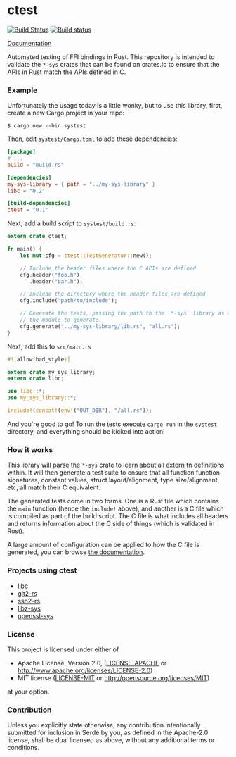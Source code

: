 # ctest

[![Build Status](https://travis-ci.org/alexcrichton/ctest.svg?branch=master)](https://travis-ci.org/alexcrichton/ctest)
[![Build status](https://ci.appveyor.com/api/projects/status/akjf8gn5pem05iyw?svg=true)](https://ci.appveyor.com/project/alexcrichton/ctest)

[Documentation][dox]

[dox]: https://docs.rs/ctest

Automated testing of FFI bindings in Rust. This repository is intended to
validate the `*-sys` crates that can be found on crates.io to ensure that the
APIs in Rust match the APIs defined in C.

### Example

Unfortunately the usage today is a little wonky, but to use this library, first,
create a new Cargo project in your repo:

```
$ cargo new --bin systest
```

Then, edit `systest/Cargo.toml` to add these dependencies:

```toml
[package]
# ...
build = "build.rs"

[dependencies]
my-sys-library = { path = "../my-sys-library" }
libc = "0.2"

[build-dependencies]
ctest = "0.1"
```

Next, add a build script to `systest/build.rs`:

```rust
extern crate ctest;

fn main() {
    let mut cfg = ctest::TestGenerator::new();

    // Include the header files where the C APIs are defined
    cfg.header("foo.h")
       .header("bar.h");

    // Include the directory where the header files are defined
    cfg.include("path/to/include");

    // Generate the tests, passing the path to the `*-sys` library as well as
    // the module to generate.
    cfg.generate("../my-sys-library/lib.rs", "all.rs");
}

```

Next, add this to `src/main.rs`

```rust
#![allow(bad_style)]

extern crate my_sys_library;
extern crate libc;

use libc::*;
use my_sys_library::*;

include!(concat!(env!("OUT_DIR"), "/all.rs"));
```

And you're good to go! To run the tests execute `cargo run` in the `systest`
directory, and everything should be kicked into action!

### How it works

This library will parse the `*-sys` crate to learn about all extern fn
definitions within. It will then generate a test suite to ensure that all
function function signatures, constant values, struct layout/alignment, type
size/alignment, etc, all match their C equivalent.

The generated tests come in two forms. One is a Rust file which contains the
`main` function (hence the `include!` above), and another is a C file which is
compiled as part of the build script. The C file is what includes all headers
and returns information about the C side of things (which is validated in Rust).

A large amount of configuration can be applied to how the C file is generated,
you can browse [the documentation][dox].

### Projects using ctest

* [libc](https://github.com/rust-lang/libc)
* [git2-rs](https://github.com/alexcrichton/git2-rs)
* [ssh2-rs](https://github.com/alexcrichton/ssh2-rs)
* [libz-sys](https://github.com/alexcrichton/libz-sys)
* [openssl-sys](https://github.com/sfackler/rust-openssl)

### License

This project is licensed under either of

 * Apache License, Version 2.0, ([LICENSE-APACHE](LICENSE-APACHE) or
   http://www.apache.org/licenses/LICENSE-2.0)
 * MIT license ([LICENSE-MIT](LICENSE-MIT) or
   http://opensource.org/licenses/MIT)

at your option.

### Contribution

Unless you explicitly state otherwise, any contribution intentionally submitted
for inclusion in Serde by you, as defined in the Apache-2.0 license, shall be
dual licensed as above, without any additional terms or conditions.
